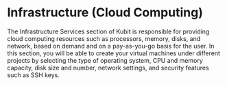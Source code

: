 # Infrastructure (Cloud Computing)

The Infrastructure Services section of Kubit is responsible for providing cloud computing resources such as processors, memory, disks, and network, based on demand and on a pay-as-you-go basis for the user. In this section, you will be able to create your virtual machines under different projects by selecting the type of operating system, CPU and memory capacity, disk size and number, network settings, and security features such as SSH keys.
